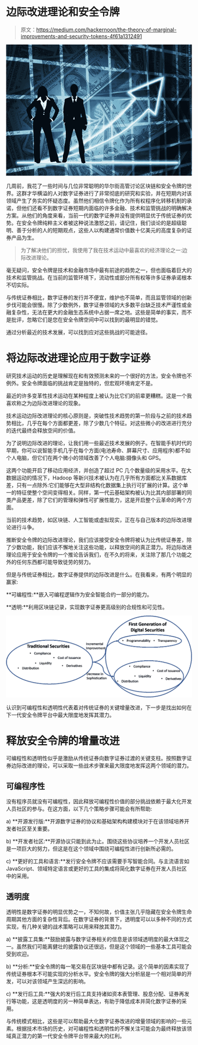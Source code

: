 # 边际改进理论和安全令牌

> 原文：<https://medium.com/hackernoon/the-theory-of-marginal-improvements-and-security-tokens-4f61a1312491>

![](img/7069ca2ea9e3ecb7ed95b1cf7b8fc282.png)

几周前，我花了一些时间与几位非常聪明的华尔街高管讨论区块链和安全令牌的世界。这群才华横溢的人对数字证券进行了非常彻底的研究和实验，并在短期内对该领域产生了务实的怀疑态度。虽然他们相信令牌化作为所有权程序化转移机制的承诺，但他们还看不到数字证券短期内面临的许多金融、技术和监管挑战的明确解决方案。从他们的角度来看，当前一代的数字证券并没有提供明显优于传统证券的优势。在安全令牌纯粹主义者被这种说法激怒之前，请记住，我们谈论的是超级聪明、善于分析的人的短期观点，这些人以构建通常价值数十亿美元的高度复杂的证券产品为生。

> 为了解决他们的担忧，我使用了我在技术运动中最喜欢的经济理论之一:边际改进理论。

毫无疑问，安全令牌是技术和金融市场中最有前途的趋势之一，但也面临着巨大的技术和监管挑战。在当前的监管环境下，流动性或部分所有权等许多证券承诺根本不切实际。

与传统证券相比，数字证券的发行并不便宜，维护也不简单，而且监管领域的创新步伐可能会很慢。除了少数例外，数字证券领域的大多数平台缺乏技术严谨性或金融复杂性，无法在更大的金融生态系统中占据一席之地。这些是简单的事实，而不是批评，忽略它们是您在安全令牌空间中可以找到的最明显的错觉。

通过分析最近的技术发展，可以找到应对这些挑战的可能途径。

# 将边际改进理论应用于数字证券

研究技术运动的历史是理解现在和有效预测未来的一个很好的方法，安全令牌也不例外。安全令牌面临的挑战肯定是独特的，但宏观环境肯定不是。

最近的许多变革性技术运动在某种程度上被认为比它们的前辈更糟糕。这是一个我喜欢称之为边际改进理论的现象。

技术运动边际改进理论的核心原则是，突破性技术趋势的第一阶段与之前的技术趋势相比，几乎在每个方面都更差，除了少数几个特征。对这些微小的改进进行充分的迭代最终会释放空间的价值。

为了说明边际改进的理论，让我们用一些最近技术发展的例子。在智能手机时代的早期，你可以说智能手机几乎在每个方面(电池寿命、屏幕尺寸、应用程序)都不如个人电脑，但它们在两个微小的领域改善了个人电脑:摄像头和 GPS。

这两个功能开启了移动应用经济，并创造了超过 PC 几个数量级的采用水平。在大数据运动的情况下，Hadoop 等新兴技术被认为在几乎所有方面都比关系数据库差，只有一点除外:它们能够在大型非结构化数据集上执行可扩展的计算。这个单一的特征使整个空间变得相关。同样，第一代云基础架构被认为比其内部部署的同类产品更差，除了它们的管理和弹性可扩展性能力，这是开启整个云革命的两个方面。

当前的技术趋势，如区块链、人工智能或虚拟现实，正在与自己版本的边际改进理论进行斗争。

推断安全令牌的边际改进理论，我们应该接受安全令牌将被认为比传统证券差，除了少数功能，我们应该不懈地关注这些功能，以释放空间的真正潜力。将边际改进理论应用于安全令牌的一个推论告诉我们，在不久的将来，关注除了那几个功能之外的任何东西都可能导致徒劳的努力。

但是与传统证券相比，数字证券提供的边际改进是什么。在我看来，有两个明显的赢家:

**可编程性:**嵌入可编程逻辑作为安全智能合约一部分的能力。

**透明:**利用区块链记录，实现数字证券更高级别的合规性和可见性。

![](img/303b6fcfc7c26e2d16aa7ef5068888b1.png)

认识到可编程性和透明性代表着对传统证券的关键增量改进，下一步是找出如何在下一代安全令牌平台中最大限度地发挥其潜力。

# 释放安全令牌的增量改进

可编程性和透明性似乎是激励从传统证券向数字证券过渡的关键支柱。按照数字证券边际改进的理论，可以采取一些战术步骤来最大限度地发挥这两个领域的潜力。

## 可编程序性

没有程序员就没有可编程性，因此释放可编程性价值的部分挑战依赖于最大化开发人员社区的参与。在这方面，以下几个策略步骤可能会有所帮助:

a) **开源发行版:**开源数字证券的协议和基础架构构建模块对于在该领域培养开发者社区至关重要。

b) **开发者社区:**开源协议只能到此为止。围绕这些协议培养一个开发人员社区是一项巨大的努力，但这是在这个领域中围绕可编程性进行创新所必需的。

c) **更好的工具和语言:**发行安全令牌不应该需要手写智能合同。与主流语言如 JavaScript、领域特定语言或更好的工具的集成将简化数字证券在开发人员社区中的采用。

## 透明度

透明性是数字证券的明显优势之一，不知何故，价值主张几乎隐藏在安全令牌生命周期其他方面的复杂性背后。在数字证券的背景下，透明度可以以多种不同的方式实现，有几种关键的战术策略可以用来释放其潜力。

a) **披露工具集:**鼓励披露与数字证券相关的信息是该领域透明度的最大体现之一。虽然我们可能离健壮的披露协议还很远，但是这个领域的一些基本工具可能会受到欢迎。

b) **分析:**安全令牌的每一笔交易在区块链中都有记录。这个简单的因素实现了传统证券根本不可能实现的分析水平。安全令牌的强大分析层是一个相对简单的开发，可以对该领域产生深远的影响。

c) **发行后工具:**强大的发行后工具支持诸如资本表管理、股息分配、证券再发行等功能，这是透明度的另一种简单表达，有助于降低成本并简化数字证券的采用。

与传统模式相比，这些是可以帮助最大化数字证券改进的增量领域的影响的一些元素。根据技术市场的历史，对可编程性和透明性的不懈关注可能会为最终释放该领域真正潜力的第一代安全令牌平台带来最大的红利。